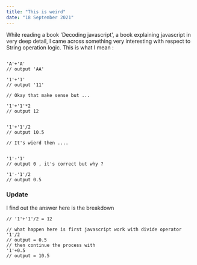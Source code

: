 ```yaml
---
title: "This is weird"
date: "18 September 2021"
---
```


While reading a book 'Decoding javascript', a book explaining javascript in very deep detail, I came across something very interesting with respect to String operation logic. This is what I mean : 

```

'A'+'A'
// output 'AA'

'1'+'1'
// output '11'

// Okay that make sense but ...

'1'+'1'*2
// output 12 


'1'+'1'/2
// output 10.5

// It's wierd then ....


'1'-'1' 
// output 0 , it's correct but why ? 

'1'-'1'/2
// output 0.5

```
### Update
I find out the answer here is the breakdown 

```
// '1'+'1'/2 = 12 

// what happen here is first javascript work with divide operator 
'1'/2
// output = 0.5 
// then continue the process with 
'1'+0.5
// output = 10.5

```

